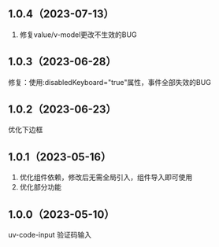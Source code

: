 ## 1.0.4（2023-07-13）
1. 修复value/v-model更改不生效的BUG
## 1.0.3（2023-06-28）
修复：使用:disabledKeyboard="true"属性，事件全部失效的BUG
## 1.0.2（2023-06-23）
优化下边框
## 1.0.1（2023-05-16）
1. 优化组件依赖，修改后无需全局引入，组件导入即可使用
2. 优化部分功能
## 1.0.0（2023-05-10）
uv-code-input 验证码输入
